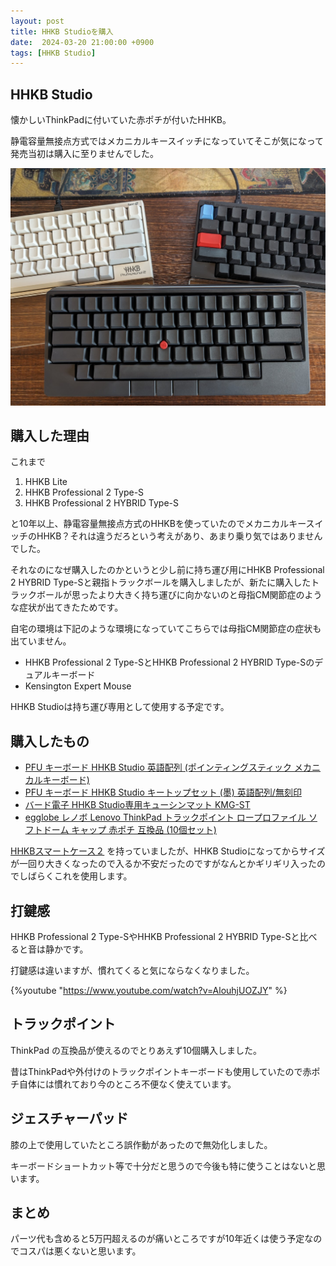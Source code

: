 ```yaml
---
layout: post
title: HHKB Studioを購入
date:  2024-03-20 21:00:00 +0900
tags: [HHKB Studio]
---
```


## HHKB Studio

懐かしいThinkPadに付いていた赤ポチが付いたHHKB。

静電容量無接点方式ではメカニカルキースイッチになっていてそこが気になって発売当初は購入に至りませんでした。

![HHKB Studio](/assets/posts/2024/PXL_20240320_072630384.jpg)

## 購入した理由

これまで

1. HHKB Lite
2. HHKB Professional 2 Type-S
3. HHKB Professional 2 HYBRID Type-S

と10年以上、静電容量無接点方式のHHKBを使っていたのでメカニカルキースイッチのHHKB？それは違うだろという考えがあり、あまり乗り気ではありませんでした。

それなのになぜ購入したのかというと少し前に持ち運び用にHHKB Professional 2 HYBRID Type-Sと親指トラックボールを購入しましたが、新たに購入したトラックボールが思ったより大きく持ち運びに向かないのと母指CM関節症のような症状が出てきたためです。

自宅の環境は下記のような環境になっていてこちらでは母指CM関節症の症状も出ていません。

- HHKB Professional 2 Type-SとHHKB Professional 2 HYBRID Type-Sのデュアルキーボード
- Kensington Expert Mouse 

HHKB Studioは持ち運び専用として使用する予定です。

## 購入したもの

- [PFU キーボード HHKB Studio 英語配列 (ポインティングスティック メカニカルキーボード)](https://amzn.to/494OpGy)
- [PFU キーボード HHKB Studio キートップセット (墨) 英語配列/無刻印](https://amzn.to/4aEeg9B)
- [バード電子 HHKB Studio専用キューシンマット KMG-ST](https://amzn.to/3vi9gby)
- [egglobe レノボ Lenovo ThinkPad トラックポイント ロープロファイル ソフトドーム キャップ 赤ポチ 互換品 (10個セット)](https://amzn.to/3PtwIt3)

[HHKBスマートケース２](https://amzn.to/3VrS26i) を持っていましたが、HHKB Studioになってからサイズが一回り大きくなったので入るか不安だったのですがなんとかギリギリ入ったのでしばらくこれを使用します。

## 打鍵感

HHKB Professional 2 Type-SやHHKB Professional 2 HYBRID Type-Sと比べると音は静かです。

打鍵感は違いますが、慣れてくると気にならなくなりました。

{%youtube "https://www.youtube.com/watch?v=AlouhjUOZJY" %}

## トラックポイント

ThinkPad の互換品が使えるのでとりあえず10個購入しました。

昔はThinkPadや外付けのトラックポイントキーボードも使用していたので赤ポチ自体には慣れており今のところ不便なく使えています。

## ジェスチャーパッド

膝の上で使用していたところ誤作動があったので無効化しました。

キーボードショートカット等で十分だと思うので今後も特に使うことはないと思います。

## まとめ

パーツ代も含めると5万円超えるのが痛いところですが10年近くは使う予定なのでコスパは悪くないと思います。